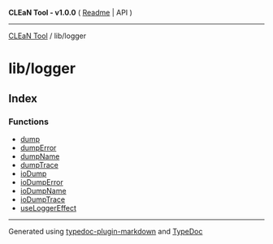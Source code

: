**CLEaN Tool - v1.0.0** ( [Readme](../../README.md) \| API )

***

[CLEaN Tool](../../modules.md) / lib/logger

# lib/logger

## Index

### Functions

- [dump](functions/dump.md)
- [dumpError](functions/dumpError.md)
- [dumpName](functions/dumpName.md)
- [dumpTrace](functions/dumpTrace.md)
- [ioDump](functions/ioDump.md)
- [ioDumpError](functions/ioDumpError.md)
- [ioDumpName](functions/ioDumpName.md)
- [ioDumpTrace](functions/ioDumpTrace.md)
- [useLoggerEffect](functions/useLoggerEffect.md)

***

Generated using [typedoc-plugin-markdown](https://www.npmjs.com/package/typedoc-plugin-markdown) and [TypeDoc](https://typedoc.org/)
